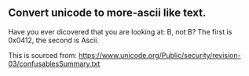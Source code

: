 ## Convert unicode to more-ascii like text.

Have you ever dicovered that you are looking at: В, not B?
The first is 0x0412, the second is Ascii.

This is sourced from: https://www.unicode.org/Public/security/revision-03/confusablesSummary.txt

